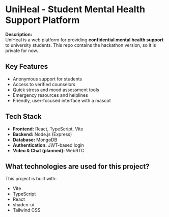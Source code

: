 # UniHeal - Student Mental Health Support Platform

**Description:**  
UniHeal is a web platform for providing **confidential mental health support** to university students. This repo contains the hackathon version, so it is private for now.  

## Key Features
- Anonymous support for students
- Access to verified counselors
- Quick stress and mood assessment tools
- Emergency resources and helplines
- Friendly, user-focused interface with a mascot

## Tech Stack
- **Frontend:** React, TypeScript, Vite
- **Backend:** Node.js (Express)
- **Database:** MongoDB
- **Authentication:** JWT-based login
- **Video & Chat (planned):** WebRTC

## What technologies are used for this project?

This project is built with:

- Vite
- TypeScript
- React
- shadcn-ui
- Tailwind CSS


